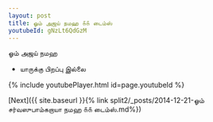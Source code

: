 ```yaml
---
layout: post
title: ஓம் அஜய் நமஹ ௧௧ டைம்ஸ்
youtubeId: gNzLt6QdGzM
---
```

 
 
 ஓம் அஜய் நமஹ  
 
 -  யாருக்கு பிறப்பு இல்லை 
 
  
 
  
 
 
 
 
 
 


{% include youtubePlayer.html id=page.youtubeId %}
 
[Next]({{ site.baseurl }}{% link  split2/_posts/2014-12-21-ஓம் சர்வஸுபாம்கறாயா நமஹ ௧௧ டைம்ஸ்.md%})
 
